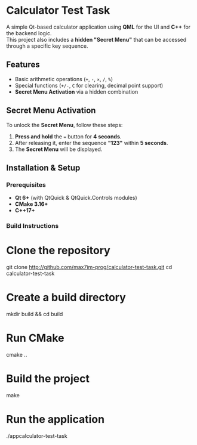 # Calculator Test Task  

A simple Qt-based calculator application using **QML** for the UI and **C++** for the backend logic.  
This project also includes a **hidden "Secret Menu"** that can be accessed through a specific key sequence.  

## **Features**  
- Basic arithmetic operations (`+`, `-`, `×`, `/`, `%`)  
- Special functions (`+/-`, `C` for clearing, decimal point support)  
- **Secret Menu Activation** via a hidden combination  

## **Secret Menu Activation**  
To unlock the **Secret Menu**, follow these steps:  
1. **Press and hold** the `=` button for **4 seconds**.  
2. After releasing it, enter the sequence **"123"** within **5 seconds**.  
3. The **Secret Menu** will be displayed.  

## **Installation & Setup**  
### **Prerequisites**  
- **Qt 6+** (with QtQuick & QtQuick.Controls modules)  
- **CMake 3.16+**  
- **C++17+**  

### **Build Instructions**  

# Clone the repository
git clone http://github.com/max7im-prog/calculator-test-task.git 
cd calculator-test-task

# Create a build directory
mkdir build && cd build  

# Run CMake
cmake ..  

# Build the project
make  

# Run the application
./appcalculator-test-task  
